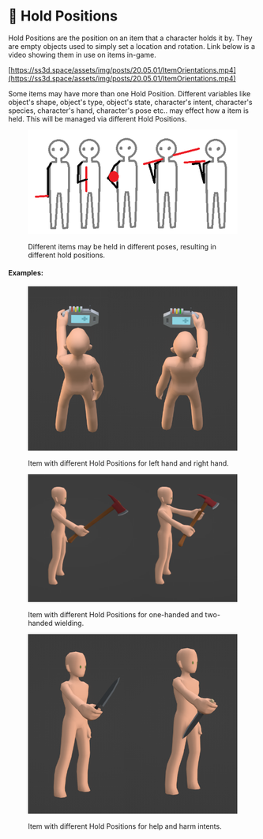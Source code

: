 # 📌 Hold Positions

Hold Positions are the position on an item that a character holds it by. They are empty objects used to simply set a location and rotation. Link below is a video showing them in use on items in-game.

[https://ss3d.space/assets/img/posts/20.05.01/ItemOrientations.mp4](https://ss3d.space/assets/img/posts/20.05.01/ItemOrientations.mp4)

Some items may have more than one Hold Position. Different variables like object's shape, object's type, object's state, character's intent, character's species, character's hand, character's pose etc.. may effect how a item is held. This will be managed via different Hold Positions.

<figure><img src="../.gitbook/assets/Hold Positions.png" alt=""><figcaption><p>Different items may be held in different poses, resulting in different hold positions.</p></figcaption></figure>

#### Examples:

<figure><img src="../.gitbook/assets/blender_0p8tqR3W3G.png" alt=""><figcaption><p>Item with different Hold Positions for left hand and right hand.</p></figcaption></figure>

<figure><img src="../.gitbook/assets/blender_vgcvE7uhmR.png" alt=""><figcaption><p>Item with different Hold Positions for one-handed and two-handed wielding.</p></figcaption></figure>

<figure><img src="../.gitbook/assets/blender_8dP3xORLCQ (1).png" alt=""><figcaption><p>Item with different Hold Positions for help and harm intents.</p></figcaption></figure>
